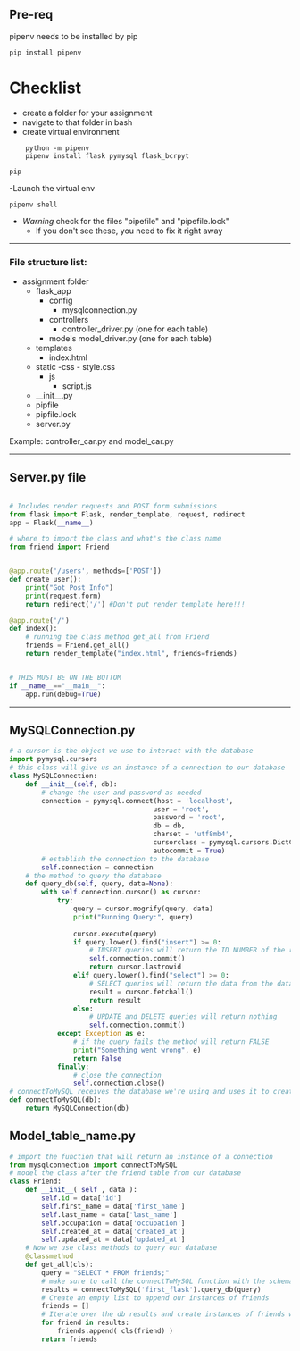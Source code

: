 ## Pre-req
pipenv needs to be installed by pip
```
pip install pipenv
```
# Checklist
- create a folder for your assignment
- navigate to that folder in bash
- create virtual environment
```
    python -m pipenv 
    pipenv install flask pymysql flask_bcrpyt

pip
```
-Launch the virtual env
```
pipenv shell
```
- _Warning_ check for the files "pipefile" and "pipefile.lock"
    - If you don't see these, you need to fix it right away

************************************************************

### File structure list:

- assignment folder
     - flask_app
        - config
            - mysqlconnection.py
        - controllers
            - controller_driver.py (one for each table)
        - models 
            model_driver.py (one for each table)
    - templates
        - index.html
    - static
        -css
            - style.css
        - js
            - script.js
    - \_\_init__.py
    - pipfile
    - pipfile.lock
    - server.py
    

Example:  controller_car.py and model_car.py
*******************************
## Server.py file

```py

# Includes render requests and POST form submissions
from flask import Flask, render_template, request, redirect
app = Flask(__name__)  

# where to import the class and what's the class name
from friend import Friend


@app.route('/users', methods=['POST'])
def create_user():
    print("Got Post Info")
    print(request.form)
    return redirect('/') #Don't put render_template here!!!

@app.route('/')          
def index():
    # running the class method get_all from Friend
    friends = Friend.get_all()
    return render_template("index.html", friends=friends) 


# THIS MUST BE ON THE BOTTOM
if __name__=="__main__": 
    app.run(debug=True)   
```
***********************************************
## MySQLConnection.py

```py
# a cursor is the object we use to interact with the database
import pymysql.cursors
# this class will give us an instance of a connection to our database
class MySQLConnection:
    def __init__(self, db):
        # change the user and password as needed
        connection = pymysql.connect(host = 'localhost',
                                    user = 'root', 
                                    password = 'root', 
                                    db = db,
                                    charset = 'utf8mb4',
                                    cursorclass = pymysql.cursors.DictCursor,
                                    autocommit = True)
        # establish the connection to the database
        self.connection = connection
    # the method to query the database
    def query_db(self, query, data=None):
        with self.connection.cursor() as cursor:
            try:
                query = cursor.mogrify(query, data)
                print("Running Query:", query)
     
                cursor.execute(query)
                if query.lower().find("insert") >= 0:
                    # INSERT queries will return the ID NUMBER of the row inserted
                    self.connection.commit()
                    return cursor.lastrowid
                elif query.lower().find("select") >= 0:
                    # SELECT queries will return the data from the database as a LIST OF DICTIONARIES
                    result = cursor.fetchall()
                    return result
                else:
                    # UPDATE and DELETE queries will return nothing
                    self.connection.commit()
            except Exception as e:
                # if the query fails the method will return FALSE
                print("Something went wrong", e)
                return False
            finally:
                # close the connection
                self.connection.close() 
# connectToMySQL receives the database we're using and uses it to create an instance of MySQLConnection
def connectToMySQL(db):
    return MySQLConnection(db)
```

## Model_table_name.py

```py
# import the function that will return an instance of a connection
from mysqlconnection import connectToMySQL
# model the class after the friend table from our database
class Friend:
    def __init__( self , data ):
        self.id = data['id']
        self.first_name = data['first_name']
        self.last_name = data['last_name']
        self.occupation = data['occupation']
        self.created_at = data['created_at']
        self.updated_at = data['updated_at']
    # Now we use class methods to query our database
    @classmethod
    def get_all(cls):
        query = "SELECT * FROM friends;"
        # make sure to call the connectToMySQL function with the schema you are targeting.
        results = connectToMySQL('first_flask').query_db(query)
        # Create an empty list to append our instances of friends
        friends = []
        # Iterate over the db results and create instances of friends with cls.
        for friend in results:
            friends.append( cls(friend) )
        return friends
```